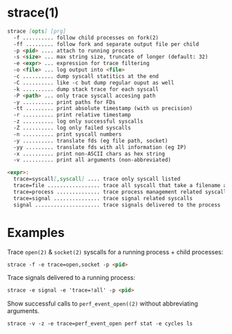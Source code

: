 # strace(1)

```markdown
strace [opts] [prg]
  -f .......... follow child processes on fork(2)
  -ff ......... follow fork and separate output file per child
  -p <pid> .... attach to running process
  -s <size> ... max string size, truncate of longer (default: 32)
  -e <expr> ... expression for trace filtering
  -o <file> ... log output into <file>
  -c .......... dump syscall statitics at the end
  -C .......... like -c but dump regular ouput as well
  -k .......... dump stack trace for each syscall
  -P <path> ... only trace syscall accesing path
  -y .......... print paths for FDs
  -tt ......... print absolute timestamp (with us precision)
  -r .......... print relative timestamp
  -z .......... log only successful syscalls
  -Z .......... log only failed syscalls
  -n .......... print syscall numbers
  -y .......... translate fds (eg file path, socket)
  -yy ......... translate fds with all information (eg IP)
  -x .......... print non-ASCII chars as hex string
  -v .......... print all arguments (non-abbreviated)
```

```markdown
<expr>:
  trace=syscall[,syscall] .... trace only syscall listed
  trace=file ................. trace all syscall that take a filename as arg
  trace=process .............. trace process management related syscalls
  trace=signal ............... trace signal related syscalls
  signal ..................... trace signals delivered to the process
```

# Examples

Trace `open(2)` & `socket(2)` syscalls for a running process + child processes:
```markdown
strace -f -e trace=open,socket -p <pid>
```

Trace signals delivered to a running process:
```markdown
strace -e signal -e 'trace=!all' -p <pid>
```

Show successful calls to `perf_event_open((2)` without abbreviating  arguments.
```markdown
strace -v -z -e trace=perf_event_open perf stat -e cycles ls
```
